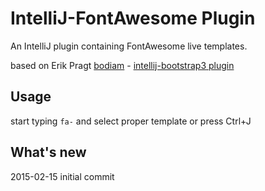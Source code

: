 # IntelliJ-FontAwesome Plugin
An IntelliJ plugin containing FontAwesome live templates.

based on Erik Pragt [bodiam](https://github.com/bodiam) - [intellij-bootstrap3 plugin](https://github.com/bodiam/intellij-bootstrap3)

## Usage
start typing `fa-` and select proper template
 or
press Ctrl+J

## What's new
2015-02-15 initial commit